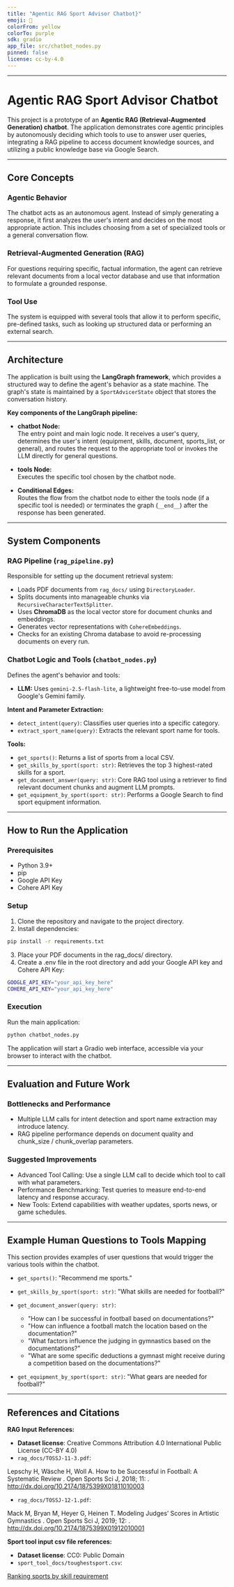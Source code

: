 ```yaml
---
title: "Agentic RAG Sport Advisor Chatbot}"
emoji: 💬
colorFrom: yellow
colorTo: purple
sdk: gradio
app_file: src/chatbot_nodes.py
pinned: false
license: cc-by-4.0
---
```


---

# Agentic RAG Sport Advisor Chatbot

This project is a prototype of an **Agentic RAG (Retrieval-Augmented Generation) chatbot**. The application demonstrates core agentic principles by autonomously deciding which tools to use to answer user queries, integrating a RAG pipeline to access document knowledge sources, and utilizing a public knowledge base via Google Search.

---

## Core Concepts

### Agentic Behavior
The chatbot acts as an autonomous agent. Instead of simply generating a response, it first analyzes the user's intent and decides on the most appropriate action. This includes choosing from a set of specialized tools or a general conversation flow.

### Retrieval-Augmented Generation (RAG)
For questions requiring specific, factual information, the agent can retrieve relevant documents from a local vector database and use that information to formulate a grounded response.

### Tool Use
The system is equipped with several tools that allow it to perform specific, pre-defined tasks, such as looking up structured data or performing an external search.

---

## Architecture

The application is built using the **LangGraph framework**, which provides a structured way to define the agent's behavior as a state machine. The graph's state is maintained by a `SportAdvicerState` object that stores the conversation history.

**Key components of the LangGraph pipeline:**

- **chatbot Node:**  
  The entry point and main logic node. It receives a user's query, determines the user's intent (equipment, skills, document, sports_list, or general), and routes the request to the appropriate tool or invokes the LLM directly for general questions.

- **tools Node:**  
  Executes the specific tool chosen by the chatbot node.

- **Conditional Edges:**  
  Routes the flow from the chatbot node to either the tools node (if a specific tool is needed) or terminates the graph (`__end__`) after the response has been generated.

---

## System Components

### RAG Pipeline (`rag_pipeline.py`)
Responsible for setting up the document retrieval system:

- Loads PDF documents from `rag_docs/` using `DirectoryLoader`.
- Splits documents into manageable chunks via `RecursiveCharacterTextSplitter`.
- Uses **ChromaDB** as the local vector store for document chunks and embeddings.
- Generates vector representations with `CohereEmbeddings`.
- Checks for an existing Chroma database to avoid re-processing documents on every run.

### Chatbot Logic and Tools (`chatbot_nodes.py`)
Defines the agent's behavior and tools:

- **LLM:** Uses `gemini-2.5-flash-lite`, a lightweight free-to-use model from Google's Gemini family.

**Intent and Parameter Extraction:**
- `detect_intent(query)`: Classifies user queries into a specific category.
- `extract_sport_name(query)`: Extracts the relevant sport name for tools.

**Tools:**
- `get_sports()`: Returns a list of sports from a local CSV.
- `get_skills_by_sport(sport: str)`: Retrieves the top 3 highest-rated skills for a sport.
- `get_document_answer(query: str)`: Core RAG tool using a retriever to find relevant document chunks and augment LLM prompts.
- `get_equipment_by_sport(sport: str)`: Performs a Google Search to find sport equipment information.

---

## How to Run the Application

### Prerequisites
- Python 3.9+
- pip
- Google API Key
- Cohere API Key

### Setup
1. Clone the repository and navigate to the project directory.
2. Install dependencies:

```bash
pip install -r requirements.txt
```
3. Place your PDF documents in the rag_docs/ directory.
4. Create a .env file in the root directory and add your Google API key and Cohere API Key:

```bash
GOOGLE_API_KEY="your_api_key_here"
COHERE_API_KEY="your_api_key_here"
```
### Execution
Run the main application:
```bash
python chatbot_nodes.py
```
The application will start a Gradio web interface, accessible via your browser to interact with the chatbot.

---

## Evaluation and Future Work

### Bottlenecks and Performance
- Multiple LLM calls for intent detection and sport name extraction may introduce latency.
- RAG pipeline performance depends on document quality and chunk_size / chunk_overlap parameters.

### Suggested Improvements
- Advanced Tool Calling: Use a single LLM call to decide which tool to call with what parameters.
- Performance Benchmarking: Test queries to measure end-to-end latency and response accuracy.
- New Tools: Extend capabilities with weather updates, sports news, or game schedules.

---

## Example Human Questions to Tools Mapping
This section provides examples of user questions that would trigger the various tools within the chatbot.

- `get_sports()`: "Recommend me sports."

- `get_skills_by_sport(sport: str)`: "What skills are needed for football?"

- `get_document_answer(query: str)`:

  - "How can I be successful in football based on documentations?"
  - "How can influence a football match the location based on the documentation?"
  - "What factors influence the judging in gymnastics based on the documentations?"
  - "What are some specific deductions a gymnast might receive during a competition based on the documentations?"

- `get_equipment_by_sport(sport: str)`: "What gears are needed for football?"

---

## References and Citations

**RAG Input References:**
- **Dataset license**: Creative Commons Attribution 4.0 International Public License (CC-BY 4.0)
- `rag_docs/TOSSJ-11-3.pdf`:
  
Lepschy H, Wäsche H, Woll A. How to be Successful in Football: A Systematic Review . Open Sports Sci J, 2018; 11: . http://dx.doi.org/10.2174/1875399X01811010003

- `rag_docs/TOSSJ-12-1.pdf`:

Mack M, Bryan M, Heyer G, Heinen T. Modeling Judges’ Scores in Artistic Gymnastics . Open Sports Sci J, 2019; 12: . http://dx.doi.org/10.2174/1875399X01912010001

**Sport tool input csv file references:**
- **Dataset license**: CC0: Public Domain
- `sport_tool_docs/toughestsport.csv`:
  
[Ranking sports by skill requirement](https://www.kaggle.com/datasets/jainaru/ranking-sports-by-skill-requirement)
